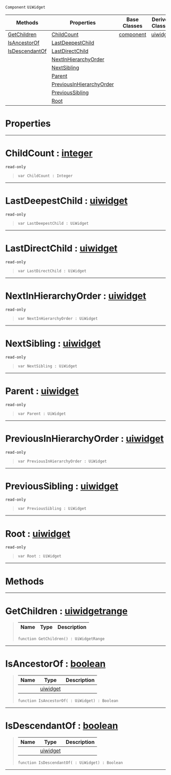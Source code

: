  `Component` `UiWidget`



|Methods|Properties|Base Classes|Derived Classes|
|---|---|---|---|
|[ GetChildren](https://plasmaengine.github.io/PlasmaDocs/Plasma1/C++/code_reference/class_reference/uiwidgetcomponenthierarchy.markdown#getchildren-plasma-engine)|[ ChildCount](https://plasmaengine.github.io/PlasmaDocs/Plasma1/C++/code_reference/class_reference/uiwidgetcomponenthierarchy.markdown#childcount-plasma-engine-d)|[component](https://plasmaengine.github.io/PlasmaDocs/Plasma1/C++/code_reference/class_reference/component.markdown)|[uiwidget](https://plasmaengine.github.io/PlasmaDocs/Plasma1/C++/code_reference/class_reference/uiwidget.markdown)|
|[ IsAncestorOf](https://plasmaengine.github.io/PlasmaDocs/Plasma1/C++/code_reference/class_reference/uiwidgetcomponenthierarchy.markdown#isancestorof-plasma-engine)|[ LastDeepestChild](https://plasmaengine.github.io/PlasmaDocs/Plasma1/C++/code_reference/class_reference/uiwidgetcomponenthierarchy.markdown#lastdeepestchild-plasma-en)| | |
|[ IsDescendantOf](https://plasmaengine.github.io/PlasmaDocs/Plasma1/C++/code_reference/class_reference/uiwidgetcomponenthierarchy.markdown#isdescendantof-plasma-engi)|[ LastDirectChild](https://plasmaengine.github.io/PlasmaDocs/Plasma1/C++/code_reference/class_reference/uiwidgetcomponenthierarchy.markdown#lastdirectchild-plasma-eng)| | |
| |[ NextInHierarchyOrder](https://plasmaengine.github.io/PlasmaDocs/Plasma1/C++/code_reference/class_reference/uiwidgetcomponenthierarchy.markdown#nextinhierarchyorder-zer)| | |
| |[ NextSibling](https://plasmaengine.github.io/PlasmaDocs/Plasma1/C++/code_reference/class_reference/uiwidgetcomponenthierarchy.markdown#nextsibling-plasma-engine)| | |
| |[ Parent](https://plasmaengine.github.io/PlasmaDocs/Plasma1/C++/code_reference/class_reference/uiwidgetcomponenthierarchy.markdown#parent-plasma-engine-docum)| | |
| |[ PreviousInHierarchyOrder](https://plasmaengine.github.io/PlasmaDocs/Plasma1/C++/code_reference/class_reference/uiwidgetcomponenthierarchy.markdown#previousinhierarchyorder)| | |
| |[ PreviousSibling](https://plasmaengine.github.io/PlasmaDocs/Plasma1/C++/code_reference/class_reference/uiwidgetcomponenthierarchy.markdown#previoussibling-plasma-eng)| | |
| |[ Root](https://plasmaengine.github.io/PlasmaDocs/Plasma1/C++/code_reference/class_reference/uiwidgetcomponenthierarchy.markdown#root-plasma-engine-documen)| | |


 #  Properties


---  
 #  ChildCount : [integer](https://plasmaengine.github.io/PlasmaDocs/Plasma1/C++/code_reference/lightning_base_types/integer.markdown)

 `read-only`

> 
> ``` lang=cpp, name=Lightning
> var ChildCount : Integer


---  
 #  LastDeepestChild : [uiwidget](https://plasmaengine.github.io/PlasmaDocs/Plasma1/C++/code_reference/class_reference/uiwidget.markdown)

 `read-only`

> 
> ``` lang=cpp, name=Lightning
> var LastDeepestChild : UiWidget


---  
 #  LastDirectChild : [uiwidget](https://plasmaengine.github.io/PlasmaDocs/Plasma1/C++/code_reference/class_reference/uiwidget.markdown)

 `read-only`

> 
> ``` lang=cpp, name=Lightning
> var LastDirectChild : UiWidget


---  
 #  NextInHierarchyOrder : [uiwidget](https://plasmaengine.github.io/PlasmaDocs/Plasma1/C++/code_reference/class_reference/uiwidget.markdown)

 `read-only`

> 
> ``` lang=cpp, name=Lightning
> var NextInHierarchyOrder : UiWidget


---  
 #  NextSibling : [uiwidget](https://plasmaengine.github.io/PlasmaDocs/Plasma1/C++/code_reference/class_reference/uiwidget.markdown)

 `read-only`

> 
> ``` lang=cpp, name=Lightning
> var NextSibling : UiWidget


---  
 #  Parent : [uiwidget](https://plasmaengine.github.io/PlasmaDocs/Plasma1/C++/code_reference/class_reference/uiwidget.markdown)

 `read-only`

> 
> ``` lang=cpp, name=Lightning
> var Parent : UiWidget


---  
 #  PreviousInHierarchyOrder : [uiwidget](https://plasmaengine.github.io/PlasmaDocs/Plasma1/C++/code_reference/class_reference/uiwidget.markdown)

 `read-only`

> 
> ``` lang=cpp, name=Lightning
> var PreviousInHierarchyOrder : UiWidget


---  
 #  PreviousSibling : [uiwidget](https://plasmaengine.github.io/PlasmaDocs/Plasma1/C++/code_reference/class_reference/uiwidget.markdown)

 `read-only`

> 
> ``` lang=cpp, name=Lightning
> var PreviousSibling : UiWidget


---  
 #  Root : [uiwidget](https://plasmaengine.github.io/PlasmaDocs/Plasma1/C++/code_reference/class_reference/uiwidget.markdown)

 `read-only`

> 
> ``` lang=cpp, name=Lightning
> var Root : UiWidget


---  
 #  Methods


---  
 #  GetChildren : [uiwidgetrange](https://plasmaengine.github.io/PlasmaDocs/Plasma1/C++/code_reference/class_reference/uiwidgetrange.markdown)

> 
> |Name|Type|Description|
> |---|---|---|
> ``` lang=cpp, name=Lightning
> function GetChildren() : UiWidgetRange
> ``` 


---  
 #  IsAncestorOf : [boolean](https://plasmaengine.github.io/PlasmaDocs/Plasma1/C++/code_reference/lightning_base_types/boolean.markdown)

> 
> |Name|Type|Description|
> |---|---|---|
> ||[uiwidget](https://plasmaengine.github.io/PlasmaDocs/Plasma1/C++/code_reference/class_reference/uiwidget.markdown)| |
> ``` lang=cpp, name=Lightning
> function IsAncestorOf( : UiWidget) : Boolean
> ``` 


---  
 #  IsDescendantOf : [boolean](https://plasmaengine.github.io/PlasmaDocs/Plasma1/C++/code_reference/lightning_base_types/boolean.markdown)

> 
> |Name|Type|Description|
> |---|---|---|
> ||[uiwidget](https://plasmaengine.github.io/PlasmaDocs/Plasma1/C++/code_reference/class_reference/uiwidget.markdown)| |
> ``` lang=cpp, name=Lightning
> function IsDescendantOf( : UiWidget) : Boolean
> ``` 


---  
 

 